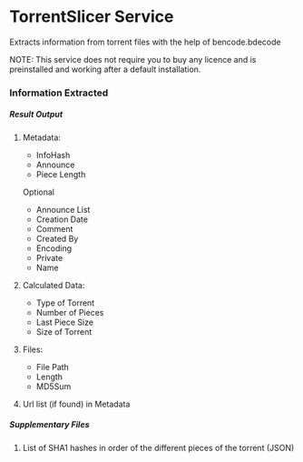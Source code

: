 # TorrentSlicer Service

Extracts information from torrent files with the help of bencode.bdecode

NOTE: This service does not require you to buy any licence and is preinstalled and working after a default installation.

### Information Extracted
##### Result Output
1.  Metadata:

    - InfoHash
    - Announce
    - Piece Length
    
    Optional 
    - Announce List
    - Creation Date
    - Comment
    - Created By
    - Encoding
    - Private
    - Name

2.  Calculated Data:
        
    - Type of Torrent
    - Number of Pieces
    - Last Piece Size
    - Size of Torrent

3.  Files:

    - File Path
    - Length
    - MD5Sum

4. Url list (if found) in Metadata

##### Supplementary Files

1. List of SHA1 hashes in order of the different pieces of the torrent (JSON)
